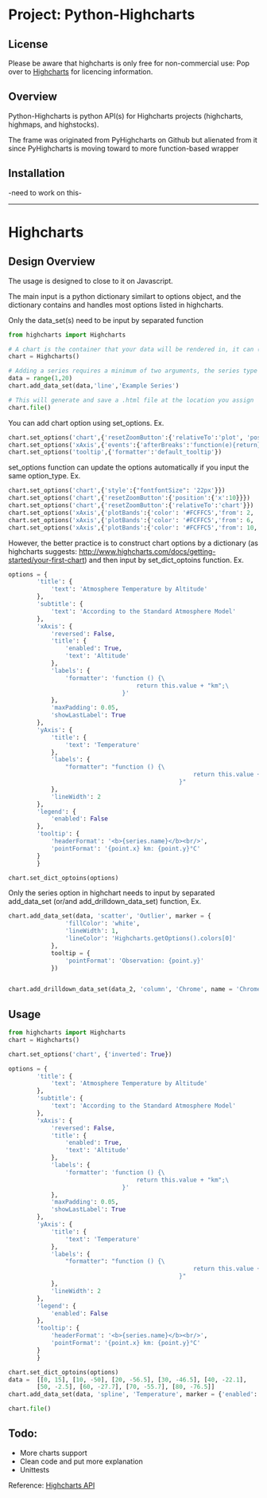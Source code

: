 # Project: Python-Highcharts

## License

Please be aware that highcharts is only free for non-commercial use: Pop over to [Highcharts](http://shop.highsoft.com/) for licencing information.

## Overview

Python-Highcharts is python API(s) for Highcharts projects (highcharts, highmaps, and highstocks). 

The frame was originated from PyHighcharts on Github but alienated from it since PyHighcharts is moving toward to more function-based wrapper

## Installation

 -need to work on this-

---------------------------------------------------------------------------------------------------------------
# Highcharts
    
## Design Overview

The usage is designed to close to it on Javascript. 

The main input is a python dictionary similart to options object, and the dictionary contains and handles most options listed in highcharts. 

Only the data_set(s) need to be input by separated function 

```python
from highcharts import Highcharts

# A chart is the container that your data will be rendered in, it can (obviously) support multiple data series within it.
chart = Highcharts()

# Adding a series requires a minimum of two arguments, the series type and an array of data points
data = range(1,20)
chart.add_data_set(data,'line','Example Series')

# This will generate and save a .html file at the location you assign
chart.file()
```

You can add chart option using set_options. Ex.
```python
chart.set_options('chart',{'resetZoomButton':{'relativeTo':'plot', 'position':{'x':0,'y':-30}}})
chart.set_options('xAxis',{'events':{'afterBreaks':'function(e){return}'}})
chart.set_options('tooltip',{'formatter':'default_tooltip'})

```

set_options function can update the options automatically if you input the same option_type. Ex. 
```python
chart.set_options('chart',{'style':{"fontfontSize": '22px'}})
chart.set_options('chart',{'resetZoomButton':{'position':{'x':10}}})
chart.set_options('chart',{'resetZoomButton':{'relativeTo':'chart'}})
chart.set_options('xAxis',{'plotBands':{'color': '#FCFFC5','from': 2, 'to':4}})
chart.set_options('xAxis',{'plotBands':{'color': '#FCFFC5','from': 6, 'to':8}})
chart.set_options('xAxis',{'plotBands':{'color': '#FCFFC5','from': 10, 'to':12}})

```

However, the better practice is to construct chart options by a dictionary (as highcharts suggests: http://www.highcharts.com/docs/getting-started/your-first-chart) and then input by set_dict_optoins function. Ex.

```python
options = {
        'title': {
            'text': 'Atmosphere Temperature by Altitude'
        },
        'subtitle': {
            'text': 'According to the Standard Atmosphere Model'
        },
        'xAxis': {
            'reversed': False,
            'title': {
                'enabled': True,
                'text': 'Altitude'
            },
            'labels': {
                'formatter': 'function () {\
                                    return this.value + "km";\
                                }'
            },
            'maxPadding': 0.05,
            'showLastLabel': True
        },
        'yAxis': {
            'title': {
                'text': 'Temperature'
            },
            'labels': {
                "formatter": "function () {\
                                                    return this.value + '°';\
                                                }"
            },
            'lineWidth': 2
        },
        'legend': {
            'enabled': False
        },
        'tooltip': {
            'headerFormat': '<b>{series.name}</b><br/>',
            'pointFormat': '{point.x} km: {point.y}°C'
        }
        }

chart.set_dict_optoins(options)

```
            
Only the series option in highchart needs to input by separated add_data_set (or/and add_drilldown_data_set) function, Ex.

```python
chart.add_data_set(data, 'scatter', 'Outlier', marker = {
                'fillColor': 'white',
                'lineWidth': 1,
                'lineColor': 'Highcharts.getOptions().colors[0]'
            },
            tooltip = {
                'pointFormat': 'Observation: {point.y}'
            })


chart.add_drilldown_data_set(data_2, 'column', 'Chrome', name = 'Chrome')

```


## Usage

```python
from highcharts import Highcharts
chart = Highcharts()

chart.set_options('chart', {'inverted': True})

options = {
        'title': {
            'text': 'Atmosphere Temperature by Altitude'
        },
        'subtitle': {
            'text': 'According to the Standard Atmosphere Model'
        },
        'xAxis': {
            'reversed': False,
            'title': {
                'enabled': True,
                'text': 'Altitude'
            },
            'labels': {
                'formatter': 'function () {\
                                    return this.value + "km";\
                                }'
            },
            'maxPadding': 0.05,
            'showLastLabel': True
        },
        'yAxis': {
            'title': {
                'text': 'Temperature'
            },
            'labels': {
                "formatter": "function () {\
                                                    return this.value + '°';\
                                                }"
            },
            'lineWidth': 2
        },
        'legend': {
            'enabled': False
        },
        'tooltip': {
            'headerFormat': '<b>{series.name}</b><br/>',
            'pointFormat': '{point.x} km: {point.y}°C'
        }
        }

chart.set_dict_optoins(options)
data =  [[0, 15], [10, -50], [20, -56.5], [30, -46.5], [40, -22.1], 
        [50, -2.5], [60, -27.7], [70, -55.7], [80, -76.5]]
chart.add_data_set(data, 'spline', 'Temperature', marker = {'enabled': False}) 

chart.file()

```

## Todo:

* More charts support
* Clean code and put more explanation
* Unittests

Reference: [Highcharts API](http://api.highcharts.com/highcharts)